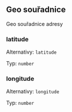 ## Geo souřadnice

Geo souřadnice adresy

### latitude

Alternativy: `latitude`

Typ: `number`

### longitude

Alternativy: `longitude`

Typ: `number`

